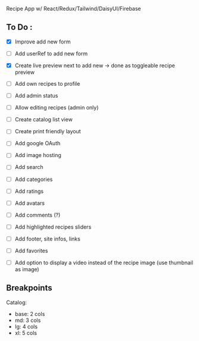 Recipe App w/ React/Redux/Tailwind/DaisyUI/Firebase


## To Do :
- [x] Improve add new form
- [ ] Add userRef to add new form
- [x] Create live preview next to add new -> done as toggleable recipe preview
- [ ] Add own recipes to profile
- [ ] Add admin status
- [ ] Allow editing recipes (admin only)
- [ ] Create catalog list view
- [ ] Create print friendly layout
- [ ] Add google OAuth
- [ ] Add image hosting
- [ ] Add search
- [ ] Add categories
- [ ] Add ratings
- [ ] Add avatars
- [ ] Add comments (?)
- [ ] Add highlighted recipes sliders
- [ ] Add footer, site infos, links
- [ ] Add favorites
- [ ] Add option to display a video instead of the recipe image (use thumbnail as image)


## Breakpoints

Catalog:
- base: 2 cols
- md: 3 cols
- lg: 4 cols
- xl: 5 cols